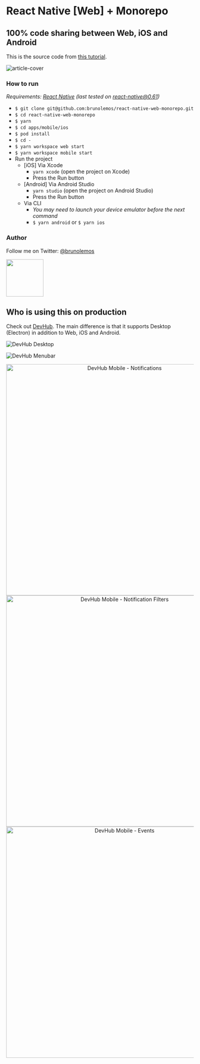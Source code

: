 # React Native [Web] + Monorepo
## 100% code sharing between Web, iOS and Android

This is the source code from [this tutorial](https://dev.to/brunolemos/tutorial-100-code-sharing-between-ios-android--web-using-react-native-web-andmonorepo-4pej).

![article-cover](https://user-images.githubusercontent.com/619186/64933790-1fc27680-d81d-11e9-8077-64a1066b7c17.png)


### How to run

_Requirements: [React Native](https://facebook.github.io/react-native/docs/getting-started.html#native) (last tested on react-native@0.61)_

  - `$ git clone git@github.com:brunolemos/react-native-web-monorepo.git`
  - `$ cd react-native-web-monorepo`
  - `$ yarn`
  - `$ cd apps/mobile/ios`
  - `$ pod install`
  - `$ cd -`
  - `$ yarn workspace web start`
  - `$ yarn workspace mobile start`
  - Run the project
    - [iOS] Via Xcode
      - `yarn xcode` (open the project on Xcode)
      - Press the Run button
    - [Android] Via Android Studio
      - `yarn studio` (open the project on Android Studio)
      - Press the Run button
    - Via CLI
      - _You may need to launch your device emulator before the next command_
      - `$ yarn android` or  `$ yarn ios`

### Author

Follow me on Twitter: [@brunolemos](https://twitter.com/brunolemos)<br/>

<a href="https://twitter.com/brunolemos" target="_blank"><img src="https://github.com/brunolemos.png?size=100" height="100" /></a>


## Who is using this on production

Check out [DevHub](https://github.com/devhubapp/devhub).
The main difference is that it supports Desktop (Electron) in addition to Web, iOS and Android.

![DevHub Desktop](https://user-images.githubusercontent.com/619186/63945240-59d40000-ca49-11e9-98c1-353225f8dcf6.jpg)

![DevHub Menubar](https://github.com/devhubapp/devhub/raw/master/landing/static/screenshots/devhub-desktop-menubar-banner.jpg)

<p align="center">
  <img alt="DevHub Mobile - Notifications" height="620" src="https://github.com/devhubapp/devhub/raw/master/landing/static/screenshots/iphone-notifications-dark.jpg" />
  <img alt="DevHub Mobile - Notification Filters" height="620" src="https://github.com/devhubapp/devhub/raw/master/landing/static/screenshots/iphone-notifications-filters-dark.jpg" />
  <img alt="DevHub Mobile - Events" height="620" src="https://github.com/devhubapp/devhub/raw/master/landing/static/screenshots/iphone-events-dark.jpg" />
</p>

<br/>
